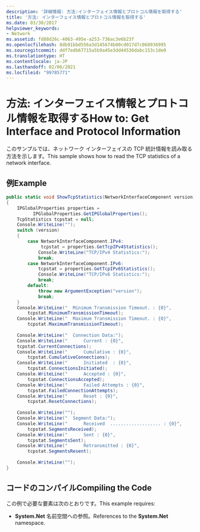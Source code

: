 ```yaml
---
description: '詳細情報: 方法:インターフェイス情報とプロトコル情報を取得する'
title: '方法: インターフェイス情報とプロトコル情報を取得する'
ms.date: 03/30/2017
helpviewer_keywords:
- Network
ms.assetid: fd88d26c-4063-495e-a253-736ac3e6b23f
ms.openlocfilehash: 8db91bbd556a3d145674b00cd017d7c068936995
ms.sourcegitcommit: ddf7edb67715a5b9a45e3dd44536dabc153c1de0
ms.translationtype: HT
ms.contentlocale: ja-JP
ms.lasthandoff: 02/06/2021
ms.locfileid: "99785771"
---
```

# <a name="how-to-get-interface-and-protocol-information"></a><span data-ttu-id="55e31-103">方法: インターフェイス情報とプロトコル情報を取得する</span><span class="sxs-lookup"><span data-stu-id="55e31-103">How to: Get Interface and Protocol Information</span></span>

<span data-ttu-id="55e31-104">このサンプルでは、ネットワーク インターフェイスの TCP 統計情報を読み取る方法を示します。</span><span class="sxs-lookup"><span data-stu-id="55e31-104">This sample shows how to read the TCP statistics of a network interface.</span></span>  
  
## <a name="example"></a><span data-ttu-id="55e31-105">例</span><span class="sxs-lookup"><span data-stu-id="55e31-105">Example</span></span>  
  
```csharp
public static void ShowTcpStatistics(NetworkInterfaceComponent version)  
{  
    IPGlobalProperties properties =  
          IPGlobalProperties.GetIPGlobalProperties();  
    TcpStatistics tcpstat = null;  
    Console.WriteLine("");  
    switch (version)  
    {  
        case NetworkInterfaceComponent.IPv4:  
             tcpstat = properties.GetTcpIPv4Statistics();  
            Console.WriteLine("TCP/IPv4 Statistics:");  
            break;  
        case NetworkInterfaceComponent.IPv6:  
            tcpstat = properties.GetTcpIPv6Statistics();  
            Console.WriteLine("TCP/IPv6 Statistics:");  
            break;  
        default:  
            throw new ArgumentException("version");  
            break;  
    }  
    Console.WriteLine("  Minimum Transmission Timeout. : {0}",
        tcpstat.MinimumTransmissionTimeout);  
    Console.WriteLine("  Maximum Transmission Timeout. : {0}",
        tcpstat.MaximumTransmissionTimeout);  
  
    Console.WriteLine("  Connection Data:");  
    Console.WriteLine("      Current : {0}",
    tcpstat.CurrentConnections);  
    Console.WriteLine("      Cumulative : {0}",
        tcpstat.CumulativeConnections);  
    Console.WriteLine("      Initiated  : {0}",
        tcpstat.ConnectionsInitiated);  
    Console.WriteLine("      Accepted : {0}",
        tcpstat.ConnectionsAccepted);  
    Console.WriteLine("      Failed Attempts : {0}",
        tcpstat.FailedConnectionAttempts);  
    Console.WriteLine("      Reset : {0}",
        tcpstat.ResetConnections);  
  
    Console.WriteLine("");  
    Console.WriteLine("  Segment Data:");  
    Console.WriteLine("      Received  ................... : {0}",
        tcpstat.SegmentsReceived);  
    Console.WriteLine("      Sent : {0}",
        tcpstat.SegmentsSent);  
    Console.WriteLine("      Retransmitted : {0}",
        tcpstat.SegmentsResent);  
  
    Console.WriteLine("");  
}  
```  
  
## <a name="compiling-the-code"></a><span data-ttu-id="55e31-106">コードのコンパイル</span><span class="sxs-lookup"><span data-stu-id="55e31-106">Compiling the Code</span></span>  

 <span data-ttu-id="55e31-107">この例で必要な要素は次のとおりです。</span><span class="sxs-lookup"><span data-stu-id="55e31-107">This example requires:</span></span>  
  
- <span data-ttu-id="55e31-108">**System.Net** 名前空間への参照。</span><span class="sxs-lookup"><span data-stu-id="55e31-108">References to the **System.Net** namespace.</span></span>
